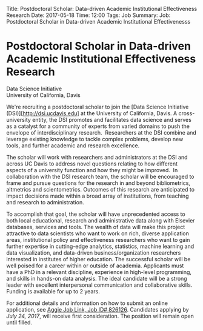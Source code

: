 Title: Postdoctoral Scholar: Data-driven Academic Institutional Effectiveness Research
Date: 2017-05-18
Time: 12:00
Tags: Job
Summary: Job: Postdoctoral Scholar in Data-driven Academic Institutional Effectivenesss


# Postdoctoral Scholar in Data-driven Academic Institutional Effectiveness Research  

Data Science Initiative    
University of California, Davis   

We're recruiting a postdoctoral scholar to join the [Data Science Initiative
(DSI)][http://dsi.ucdavis.edu] at the University of California, Davis. A
cross-university entity, the DSI promotes and facilitates data science and
serves as a catalyst for a community of experts from varied domains to push the
envelope of interdisciplinary research.  Researchers at the DSI combine and
leverage existing knowledge to tackle complex problems, develop new tools, and
further academic and research excellence. 

The scholar will work with researchers and administrators at the DSI and across
UC Davis to address novel questions relating to how different aspects of a
university function and how they might be improved.  In collaboration with the
DSI research team, the scholar will be encouraged to frame and pursue questions
for the research in and beyond bibliometrics, altmetrics and scientometrics.
Outcomes of this research are anticipated to impact decisions made within a
broad array of institutions, from teaching and research to administration. 

To accomplish that goal, the scholar will have unprecedented access to both
local educational, research and administrative data along with Elsevier
databases, services and tools. The wealth of data will make this project
attractive to data scientists who want to work on rich, diverse application
areas, institutional policy and effectiveness researchers who want to gain
further expertise in cutting-edge analytics, statistics, machine learning and
data visualization, and data-driven business/organization researchers
interested in institutes of higher education. The successful scholar will be
well poised for a career within or outside of academia. Applicants must have a
PhD in a relevant discipline, experience in high-level programming, and skills
in hands-on data analysis. The ideal candidate will be a strong leader with
excellent interpersonal communication and collaborative skills. Funding is
available for up to 2 years.

For additional details and information on how to submit an online application,
see [Aggie Job Link, Job ID#
826126](https://ucdavis-csm.symplicity.com/students/?mode=form&s=jobs&ss=jobs&id=12f560830ea407bf718b02f537c4efa8).
Candidates applying by _July 24, 2017_, will receive first consideration. The
position will remain open until filled.

